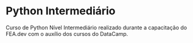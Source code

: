 # Python Intermediário
 Curso de Python Nível Intermediário realizado durante a capacitação do FEA.dev com o auxílio dos cursos do DataCamp.
